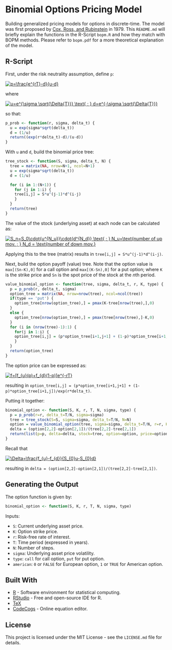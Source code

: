 # Binomial Options Pricing Model
Building generalized pricing models for options in discrete-time. The model was first proposed by [Cox, Ross, and Rubinstein](https://www.sciencedirect.com/science/article/pii/0304405X79900151?via%3Dihub) in 1979. This `README.md` will briefly explain the functions in the R-Script `bopm.R` and how they match with BOPM methods. Please refer to `bopm.pdf` for a more theoretical explanation of the model.

## R-Script
First, under the risk neutrality assumption, define `p`:

<a href="https://www.codecogs.com/eqnedit.php?latex=\dpi{120}&space;p=\frac{e^{rT}-d}{u-d}" target="_blank"><img src="https://latex.codecogs.com/png.latex?\dpi{120}&space;p=\frac{e^{rT}-d}{u-d}" title="p=\frac{e^{rT}-d}{u-d}" /></a>

where

<a href="https://www.codecogs.com/eqnedit.php?latex=\dpi{120}&space;u=e^{\sigma&space;\sqrt{\Delta{T}}}&space;\text{&space;;&space;}&space;d=e^{-\sigma&space;\sqrt{\Delta{T}}}" target="_blank"><img src="https://latex.codecogs.com/png.latex?\dpi{120}&space;u=e^{\sigma&space;\sqrt{\Delta{T}}}&space;\text{&space;;&space;}&space;d=e^{-\sigma&space;\sqrt{\Delta{T}}}" title="u=e^{\sigma \sqrt{\Delta{T}}} \text{ ; } d=e^{-\sigma \sqrt{\Delta{T}}}" /></a>

so that:
```r
p_prob <- function(r, sigma, delta_t) {
  u = exp(sigma*sqrt(delta_t))
  d = (1/u)
  return((exp(r*delta_t)-d)/(u-d))
}
```
With `u` and `d`, build the binomial price tree:
```r
tree_stock <- function(S, sigma, delta_t, N) {
  tree = matrix(NA, nrow=N+1, ncol=N+1)
  u = exp(sigma*sqrt(delta_t))
  d = (1/u)

  for (i in 1:(N+1)) {
    for (j in 1:i) {
    tree[i,j] = S*u^(j-1)*d^(i-j)
    }
  }
  return(tree)
}
```
The value of the stock (underlying asset) at each node can be calculated as:

<a href="https://www.codecogs.com/eqnedit.php?latex=\dpi{120}&space;S_n=S_0\cdot{u^{N_u}}\cdot{d^{N_d}}&space;\text{&space;;&space;}&space;N_u=\text{number&space;of&space;up&space;mov.&space;;&space;}&space;N_d&space;=&space;\text{number&space;of&space;down&space;mov.}" target="_blank"><img src="https://latex.codecogs.com/png.latex?\dpi{120}&space;S_n=S_0\cdot{u^{N_u}}\cdot{d^{N_d}}&space;\text{&space;;&space;}&space;N_u=\text{number&space;of&space;up&space;mov.&space;;&space;}&space;N_d&space;=&space;\text{number&space;of&space;down&space;mov.}" title="S_n=S_0\cdot{u^{N_u}}\cdot{d^{N_d}} \text{ ; } N_u=\text{number of up mov. ; } N_d = \text{number of down mov.}" /></a>

Applying this to the tree (matrix) results in `tree[i,j] = S*u^(j-1)*d^(i-j)`.

Next, build the option payoff (value) tree. Note that the option value is `max[(Sn-K),0]` for a call option and `max[(K-Sn),0]` for a put option; where `K` is the strike price and `Sn` is the spot price of the stock at the *n*th period.
```r
value_binomial_option <- function(tree, sigma, delta_t, r, K, type) {
  p = p_prob(r, delta_t, sigma)
  option_tree = matrix(NA, nrow=nrow(tree), ncol=ncol(tree))
  if(type == 'put') {
    option_tree[nrow(option_tree),] = pmax(K-tree[nrow(tree),],0)
  }
  else {
    option_tree[nrow(option_tree),] = pmax(tree[nrow(tree),]-K,0)
  }
  for (i in (nrow(tree)-1):1) {
    for(j in 1:i) {
    option_tree[i,j] = (p*option_tree[i+1,j+1] + (1-p)*option_tree[i+1,j])/exp(r*delta_t)
    }
  }
  return(option_tree)
}
```
The option price can be expressed as:

<a href="https://www.codecogs.com/eqnedit.php?latex=\dpi{120}&space;f=[f_{u}(p)&plus;f_{d}(1-p)]e^{-rT}" target="_blank"><img src="https://latex.codecogs.com/png.latex?\dpi{120}&space;f=[f_{u}(p)&plus;f_{d}(1-p)]e^{-rT}" title="f=[f_{u}(p)+f_{d}(1-p)]e^{-rT}" /></a>

resulting in `option_tree[i,j] = (p*option_tree[i+1,j+1] + (1-p)*option_tree[i+1,j])/exp(r*delta_t)`.

Putting it together:
```r
binomial_option <- function(S, K, r, T, N, sigma, type) {
  p = p_prob(r=r, delta_t=T/N, sigma=sigma)
  tree = tree_stock(S=S, sigma=sigma, delta_t=T/N, N=N)
  option = value_binomial_option(tree, sigma=sigma, delta_t=T/N, r=r, K=K, type=type)
  delta = (option[2,2]-option[2,1])/(tree[2,2]-tree[2,1])
  return(list(p=p, delta=delta, stock=tree, option=option, price=option[1,1]))
}
```
Recall that

<a href="https://www.codecogs.com/eqnedit.php?latex=\dpi{120}&space;\Delta=\frac{f_{u}-f_{d}}{S_{0}u-S_{0}d}" target="_blank"><img src="https://latex.codecogs.com/png.latex?\dpi{120}&space;\Delta=\frac{f_{u}-f_{d}}{S_{0}u-S_{0}d}" title="\Delta=\frac{f_{u}-f_{d}}{S_{0}u-S_{0}d}" /></a>

resulting in `delta = (option[2,2]-option[2,1])/(tree[2,2]-tree[2,1])`.

## Generating the Output
The option function is given by:
```r
binomial_option <- function(S, K, r, T, N, sigma, type)
```
Inputs:

* `S`: Current underlying asset price.
* `K`: Option strike price.
* `r`: Risk-free rate of interest.
* `T`: Time period (expressed in years).
* `N`: Number of steps.
* `sigma`: Underlying asset price volatility.
* `type`: `call` for call option, `put` for put option.
* `american`: `0` or `FALSE` for European option, `1` or `TRUE` for American option.

## Built With
* [R](https://www.r-project.org/) - Software environment for statistical computing.
* [RStudio](https://www.rstudio.com/) - Free and open-source IDE for R.
* [TeX](https://www.latex-project.org/get/)
* [CodeCogs](https://www.codecogs.com/latex/eqneditor.php) - Online equation editor.

## License
This project is licensed under the MIT License - see the `LICENSE.md` file for details.
